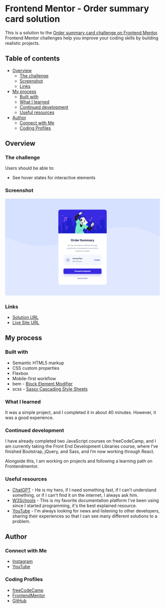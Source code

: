 # Frontend Mentor - Order summary card solution

This is a solution to the [Order summary card challenge on Frontend Mentor](https://www.frontendmentor.io/challenges/order-summary-component-QlPmajDUj). Frontend Mentor challenges help you improve your coding skills by building realistic projects. 

## Table of contents

- [Overview](#overview)
  - [The challenge](#the-challenge)
  - [Screenshot](#screenshot)
  - [Links](#links)
- [My process](#my-process)
  - [Built with](#built-with)
  - [What I learned](#what-i-learned)
  - [Continued development](#continued-development)
  - [Useful resources](#useful-resources)
- [Author](#author)
  - [Connect with Me](#Connect-with-Me)
  - [Coding Profiles](#Coding-Profiles)

## Overview

### The challenge

Users should be able to:

- See hover states for interactive elements

### Screenshot

![](./assets/images/screenshot/screenshot.jpg)

### Links

- [Solution URL](https://github.com/DalaScript/order-summary-component)
- [Live Site URL](https://DalaScript.github.io/order-summary-component/)

## My process

### Built with

- Semantic HTML5 markup
- CSS custom properties
- Flexbox
- Mobile-first workflow
- bem - [Block Element Modifier](https://getbem.com/introduction/)
- scss - [Sassy Cascading Style Sheets](https://sass-lang.com/documentation/at-rules/control/for/)

### What I learned

It was a simple project, and I completed it in about 40 minutes. However, it was a good experience.

### Continued development

I have already completed two JavaScript courses on freeCodeCamp, and I am currently taking the Front End Development Libraries course, where I’ve finished Bootstrap, jQuery, and Sass, and I’m now working through React.

Alongside this, I am working on projects and following a learning path on Frontendmentor.

### Useful resources

- [ChatGPT](https://chatgpt.com/) - He is my hero, if I need something fast, if I can't understand something, or if I can't find it on the internet, I always ask him.
- [W3Schools](https://www.w3schools.com/) - This is my favorite documentation platform I've been using since I started programming, it's the best explained resource.
- [YouTube](https://www.youtube.com/) - I'm always looking for news and listening to other developers, sharing their experiences so that I can see many different solutions to a problem.

## Author

### Connect with Me

- [Instagram](https://www.instagram.com/DalaScript)
- [YouTube](https://www.youtube.com/@DalaScript)

### Coding Profiles

- [freeCodeCamp](https://www.freecodecamp.org/DalaScript)
- [FrontendMentor](https://www.frontendmentor.io/profile/DalaScript)
- [GitHub](https://github.com/DalaScript)